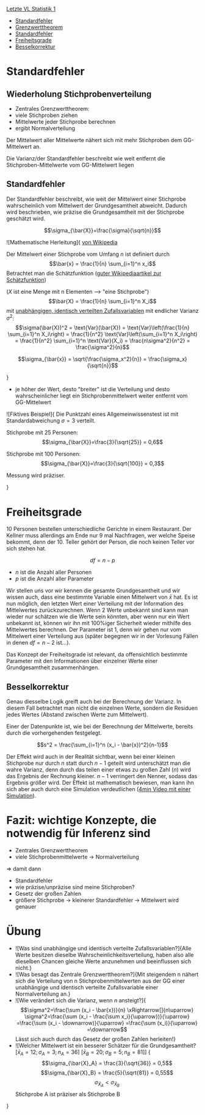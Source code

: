 [Letzte VL Statistik 1](Statistik1_VL10.md)


- [Standardfehler](#standardfehler)
 - [Grenzwerttheorem](#wiederholung-stichprobenverteilung)
 - [Standardfehler](#standardfehler-1)
- [Freiheitsgrade](#freiheitsgrade)
 - [Besselkorrektur](#besselkorrektur)


# Standardfehler

## Wiederholung Stichprobenverteilung
- Zentrales Grenzwerttheorem: 
 - viele Stichproben ziehen
 - Mittelwerte jeder Stichprobe berechnen
 - ergibt Normalverteilung

Der Mittelwert aller Mittelwerte nähert sich mit mehr Stichproben dem GG-Mittelwert an. 

Die Varianz/der Standardfehler beschreibt wie weit entfernt die Stichproben-Mittelwerte vom GG-Mittelwert liegen

## Standardfehler
Der Standardfehler beschreibt, wie weit der Mittelwert einer Stichprobe wahrscheinlich vom Mittelwert der Grundgesamtheit abweicht. Dadurch wird beschrieben, wie präzise die Grundgesamtheit mit der Stichprobe geschätzt wird.

$$\sigma_{\bar{X}}=\frac{\sigma}{\sqrt{n}}$$

![Mathematische Herleitung]{
[von Wikipedia](https://de.wikipedia.org/wiki/Standardfehler#Herleitung)

Der Mittelwert einer Stichprobe vom Umfang $n$ ist definiert durch
$$\bar{x} = \frac{1}{n} \sum_{i=1}^n x_i$$
Betrachtet man die Schätzfunktion ([guter Wikipediaartikel zur Schätzfunktion](https://de.wikipedia.org/wiki/Sch%C3%A4tzfunktion))

($X$ ist eine Menge mit n Elementen --> "eine Stichprobe")
$$\bar{X} = \frac{1}{n} \sum_{i=1}^n X_i$$
mit [unabhängigen, identisch verteilten Zufallsvariablen](https://de.wikipedia.org/wiki/Unabh%C3%A4ngig_und_identisch_verteilte_Zufallsvariablen) mit endlicher Varianz $\sigma^2$:
$$\sigma(\bar{X})^2 = \text{Var}(\bar{X}) = \text{Var}\left(\frac{1}{n} \sum_{i=1}^n X_i\right) = \frac{1}{n^2} \text{Var}\left(\sum_{i=1}^n X_i\right) = \frac{1}{n^2} \sum_{i=1}^n \text{Var}(X_i) = \frac{n\sigma^2}{n^2} = \frac{\sigma^2}{n}$$

$$\sigma_{\bar{x}} = \sqrt{\frac{\sigma_x^2}{n}} = \frac{\sigma_x}{\sqrt{n}}$$

}

- je höher der Wert, desto "breiter" ist die Verteilung und desto wahrscheinlicher liegt ein Stichprobenmittelwert weiter entfernt vom GG-Mittelwert

![Fiktives Beispiel]{
Die Punktzahl eines Allgemeinwissenstest ist mit Standardabweichung $\sigma = 3$ verteilt. 

Stichprobe mit 25 Personen:
$$\sigma_{\bar{X}}=\frac{3}{\sqrt{25}} = 0,6$$

Stichprobe mit 100 Personen:
$$\sigma_{\bar{X}}=\frac{3}{\sqrt{100}} = 0,3$$

Messung wird präziser.

}

# Freiheitsgrade

10 Personen bestellen unterschiedliche Gerichte in einem Restaurant. Der Kellner muss allerdings am Ende nur 9 mal Nachfragen, wer welche Speise bekommt, denn der 10. Teller gehört der Person, die noch keinen Teller vor sich stehen hat. 

$$df=n-p$$
- $n$ ist die Anzahl aller Personen
- $p$ ist die Anzahl aller Parameter

Wir stellen uns vor wir kennen die gesamte Grundgesamtheit und wir wissen auch, dass eine bestimmte Variable einen Mittelwert von $\bar{x}$ hat. Es ist nun möglich, den letzten Wert einer Verteilung mit der Information des Mittelwertes zurückzurechnen. Wenn 2 Werte unbekannt sind kann man wieder nur schätzen wie die Werte sein könnten, aber wenn nur ein Wert unbekannt ist, können wir ihn mit 100%iger Sicherheit wieder mithilfe des Mittelwertes berechnen. Der Parameter ist 1, denn wir gehen nur vom Mittelwert einer Verteilung aus (später begegnen wir in der Vorlesung Fällen in denen $df=n-2$ ist...).

Das Konzept der Freiheitsgrade ist relevant, da offensichtlich bestimmte Parameter mit den Informationen über einzelner Werte einer Grundgesamtheit zusammenhängen.

## Besselkorrektur
Genau diesselbe Logik greift auch bei der Berechnung der Varianz. In diesem Fall betrachtet man nicht die einzelnen Werte, sondern die Residuen jedes Wertes (Abstand zwischen Werte zum Mittelwert). 

Einer der Datenpunkte ist, wie bei der Berechnung der Mittelwerte, bereits durch die vorhergehenden festgelegt. 

$$s^2 = \frac{\sum_{i=1}^n (x_i - \bar{x})^2}{n-1}$$

Der Effekt wird auch in der Realität sichtbar, wenn bei einer kleinen Stichprobe nur durch $n$ statt durch $n-1$ geteilt wird unterschätzt man die wahre Varianz, denn durch das teilen einer etwas zu großen Zahl ($n$) wird das Ergebnis der Rechnung kleiner. $n-1$ verringert den Nenner, sodass das Ergebnis größer wird. Der Effekt ist mathematisch bewiesen, man kann ihn sich aber auch durch eine Simulation verdeutlichen ([4min Video mit einer Simulation](https://youtu.be/0QS4VHPV4JA?si=ocEXV1mx3CLrkx3b)).


# Fazit: wichtige Konzepte, die notwendig für Inferenz sind

- Zentrales Grenzwerttheorem
 - viele Stichprobenmittelwerte $\rightarrow$ Normalverteilung

$\Rightarrow$ damit dann
- Standardfehler
 - wie präzise/unpräzise sind meine Stichproben?
- Gesetz der großen Zahlen
 - größere Stichprobe $\rightarrow$ kleinerer Standardfehler $\rightarrow$ Mittelwert wird genauer



# Übung 

- ![Was sind unabhängige und identisch verteilte Zufallsvariablen?]{Alle Werte besitzen dieselbe Wahrscheinlichkeitsverteilung, haben also alle dieselben Chancen gleiche Werte anzunehmen und beeinflussen sich nicht.}
- ![Was besagt das Zentrale Grenzwerttheorem?]{Mit steigendem n nähert sich die Verteilung von n Stichprobenmittelwerten aus der GG einer unabhängige und identisch verteilte Zufallsvariable einer Normalverteilung an.}
- ![Wie verändert sich die Varianz, wenn $n$ ansteigt?]{$$\sigma^2=\frac{\sum (x_i - \bar{x})}{n} \xRightarrow[]{n\uparrow} \sigma^2=\frac{\sum (x_i - \frac{\sum x_i}{\uparrow})}{\uparrow} =\frac{\sum (x_i - \downarrow)}{\uparrow} =\frac{\sum (x_i)}{\uparrow} =\downarrow$$ Lässt sich auch durch das Gesetz der großen Zahlen herleiten!}
- ![Welcher Mittelwert ist ein besserer Schätzer für die Grundgesamtheit? [$\bar{x}_A = 12; \sigma_A = 3; n_A = 36$] [$\bar{x}_B = 20; \sigma_B = 5; n_B = 81$]] {$$\sigma_{\bar{X}_A} = \frac{3}{\sqrt{36}} = 0,5$$ $$\sigma_{\bar{X}_B} = \frac{5}{\sqrt{81}} = 0,55$$ $$\sigma_{\bar{X}_A} < \sigma_{\bar{X}_B}$$ Stichprobe A ist präziser als Stichprobe B

}
